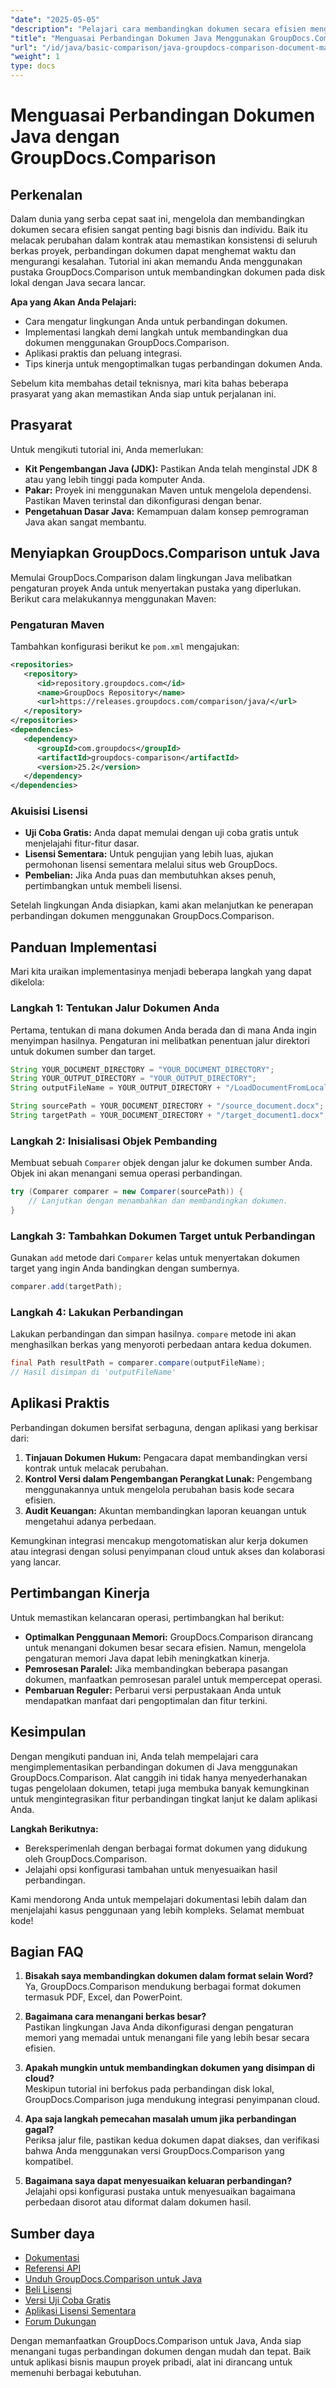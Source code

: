 ```yaml
---
"date": "2025-05-05"
"description": "Pelajari cara membandingkan dokumen secara efisien menggunakan GroupDocs.Comparison di Java. Panduan ini mencakup pengaturan, implementasi, dan pengoptimalan kinerja."
"title": "Menguasai Perbandingan Dokumen Java Menggunakan GroupDocs.Comparison"
"url": "/id/java/basic-comparison/java-groupdocs-comparison-document-management-guide/"
"weight": 1
type: docs
---
```

# Menguasai Perbandingan Dokumen Java dengan GroupDocs.Comparison

## Perkenalan

Dalam dunia yang serba cepat saat ini, mengelola dan membandingkan dokumen secara efisien sangat penting bagi bisnis dan individu. Baik itu melacak perubahan dalam kontrak atau memastikan konsistensi di seluruh berkas proyek, perbandingan dokumen dapat menghemat waktu dan mengurangi kesalahan. Tutorial ini akan memandu Anda menggunakan pustaka GroupDocs.Comparison untuk membandingkan dokumen pada disk lokal dengan Java secara lancar.

**Apa yang Akan Anda Pelajari:**
- Cara mengatur lingkungan Anda untuk perbandingan dokumen.
- Implementasi langkah demi langkah untuk membandingkan dua dokumen menggunakan GroupDocs.Comparison.
- Aplikasi praktis dan peluang integrasi.
- Tips kinerja untuk mengoptimalkan tugas perbandingan dokumen Anda.

Sebelum kita membahas detail teknisnya, mari kita bahas beberapa prasyarat yang akan memastikan Anda siap untuk perjalanan ini.

## Prasyarat

Untuk mengikuti tutorial ini, Anda memerlukan:

- **Kit Pengembangan Java (JDK):** Pastikan Anda telah menginstal JDK 8 atau yang lebih tinggi pada komputer Anda.
- **Pakar:** Proyek ini menggunakan Maven untuk mengelola dependensi. Pastikan Maven terinstal dan dikonfigurasi dengan benar.
- **Pengetahuan Dasar Java:** Kemampuan dalam konsep pemrograman Java akan sangat membantu.

## Menyiapkan GroupDocs.Comparison untuk Java

Memulai GroupDocs.Comparison dalam lingkungan Java melibatkan pengaturan proyek Anda untuk menyertakan pustaka yang diperlukan. Berikut cara melakukannya menggunakan Maven:

### Pengaturan Maven

Tambahkan konfigurasi berikut ke `pom.xml` mengajukan:

```xml
<repositories>
   <repository>
      <id>repository.groupdocs.com</id>
      <name>GroupDocs Repository</name>
      <url>https://releases.groupdocs.com/comparison/java/</url>
   </repository>
</repositories>
<dependencies>
   <dependency>
      <groupId>com.groupdocs</groupId>
      <artifactId>groupdocs-comparison</artifactId>
      <version>25.2</version>
   </dependency>
</dependencies>
```

### Akuisisi Lisensi

- **Uji Coba Gratis:** Anda dapat memulai dengan uji coba gratis untuk menjelajahi fitur-fitur dasar.
- **Lisensi Sementara:** Untuk pengujian yang lebih luas, ajukan permohonan lisensi sementara melalui situs web GroupDocs.
- **Pembelian:** Jika Anda puas dan membutuhkan akses penuh, pertimbangkan untuk membeli lisensi.

Setelah lingkungan Anda disiapkan, kami akan melanjutkan ke penerapan perbandingan dokumen menggunakan GroupDocs.Comparison.

## Panduan Implementasi

Mari kita uraikan implementasinya menjadi beberapa langkah yang dapat dikelola:

### Langkah 1: Tentukan Jalur Dokumen Anda

Pertama, tentukan di mana dokumen Anda berada dan di mana Anda ingin menyimpan hasilnya. Pengaturan ini melibatkan penentuan jalur direktori untuk dokumen sumber dan target.

```java
String YOUR_DOCUMENT_DIRECTORY = "YOUR_DOCUMENT_DIRECTORY";
String YOUR_OUTPUT_DIRECTORY = "YOUR_OUTPUT_DIRECTORY";
String outputFileName = YOUR_OUTPUT_DIRECTORY + "/LoadDocumentFromLocalDisc_result.docx";

String sourcePath = YOUR_DOCUMENT_DIRECTORY + "/source_document.docx";
String targetPath = YOUR_DOCUMENT_DIRECTORY + "/target_document1.docx";
```

### Langkah 2: Inisialisasi Objek Pembanding

Membuat sebuah `Comparer` objek dengan jalur ke dokumen sumber Anda. Objek ini akan menangani semua operasi perbandingan.

```java
try (Comparer comparer = new Comparer(sourcePath)) {
    // Lanjutkan dengan menambahkan dan membandingkan dokumen.
}
```

### Langkah 3: Tambahkan Dokumen Target untuk Perbandingan

Gunakan `add` metode dari `Comparer` kelas untuk menyertakan dokumen target yang ingin Anda bandingkan dengan sumbernya.

```java
comparer.add(targetPath);
```

### Langkah 4: Lakukan Perbandingan

Lakukan perbandingan dan simpan hasilnya. `compare` metode ini akan menghasilkan berkas yang menyoroti perbedaan antara kedua dokumen.

```java
final Path resultPath = comparer.compare(outputFileName);
// Hasil disimpan di 'outputFileName'
```

## Aplikasi Praktis

Perbandingan dokumen bersifat serbaguna, dengan aplikasi yang berkisar dari:

1. **Tinjauan Dokumen Hukum:** Pengacara dapat membandingkan versi kontrak untuk melacak perubahan.
2. **Kontrol Versi dalam Pengembangan Perangkat Lunak:** Pengembang menggunakannya untuk mengelola perubahan basis kode secara efisien.
3. **Audit Keuangan:** Akuntan membandingkan laporan keuangan untuk mengetahui adanya perbedaan.

Kemungkinan integrasi mencakup mengotomatiskan alur kerja dokumen atau integrasi dengan solusi penyimpanan cloud untuk akses dan kolaborasi yang lancar.

## Pertimbangan Kinerja

Untuk memastikan kelancaran operasi, pertimbangkan hal berikut:

- **Optimalkan Penggunaan Memori:** GroupDocs.Comparison dirancang untuk menangani dokumen besar secara efisien. Namun, mengelola pengaturan memori Java dapat lebih meningkatkan kinerja.
- **Pemrosesan Paralel:** Jika membandingkan beberapa pasangan dokumen, manfaatkan pemrosesan paralel untuk mempercepat operasi.
- **Pembaruan Reguler:** Perbarui versi perpustakaan Anda untuk mendapatkan manfaat dari pengoptimalan dan fitur terkini.

## Kesimpulan

Dengan mengikuti panduan ini, Anda telah mempelajari cara mengimplementasikan perbandingan dokumen di Java menggunakan GroupDocs.Comparison. Alat canggih ini tidak hanya menyederhanakan tugas pengelolaan dokumen, tetapi juga membuka banyak kemungkinan untuk mengintegrasikan fitur perbandingan tingkat lanjut ke dalam aplikasi Anda.

**Langkah Berikutnya:**
- Bereksperimenlah dengan berbagai format dokumen yang didukung oleh GroupDocs.Comparison.
- Jelajahi opsi konfigurasi tambahan untuk menyesuaikan hasil perbandingan.

Kami mendorong Anda untuk mempelajari dokumentasi lebih dalam dan menjelajahi kasus penggunaan yang lebih kompleks. Selamat membuat kode!

## Bagian FAQ

1. **Bisakah saya membandingkan dokumen dalam format selain Word?**  
   Ya, GroupDocs.Comparison mendukung berbagai format dokumen termasuk PDF, Excel, dan PowerPoint.

2. **Bagaimana cara menangani berkas besar?**  
   Pastikan lingkungan Java Anda dikonfigurasi dengan pengaturan memori yang memadai untuk menangani file yang lebih besar secara efisien.

3. **Apakah mungkin untuk membandingkan dokumen yang disimpan di cloud?**  
   Meskipun tutorial ini berfokus pada perbandingan disk lokal, GroupDocs.Comparison juga mendukung integrasi penyimpanan cloud.

4. **Apa saja langkah pemecahan masalah umum jika perbandingan gagal?**  
   Periksa jalur file, pastikan kedua dokumen dapat diakses, dan verifikasi bahwa Anda menggunakan versi GroupDocs.Comparison yang kompatibel.

5. **Bagaimana saya dapat menyesuaikan keluaran perbandingan?**  
   Jelajahi opsi konfigurasi pustaka untuk menyesuaikan bagaimana perbedaan disorot atau diformat dalam dokumen hasil.

## Sumber daya

- [Dokumentasi](https://docs.groupdocs.com/comparison/java/)
- [Referensi API](https://reference.groupdocs.com/comparison/java/)
- [Unduh GroupDocs.Comparison untuk Java](https://releases.groupdocs.com/comparison/java/)
- [Beli Lisensi](https://purchase.groupdocs.com/buy)
- [Versi Uji Coba Gratis](https://releases.groupdocs.com/comparison/java/)
- [Aplikasi Lisensi Sementara](https://purchase.groupdocs.com/temporary-license/)
- [Forum Dukungan](https://forum.groupdocs.com/c/comparison)

Dengan memanfaatkan GroupDocs.Comparison untuk Java, Anda siap menangani tugas perbandingan dokumen dengan mudah dan tepat. Baik untuk aplikasi bisnis maupun proyek pribadi, alat ini dirancang untuk memenuhi berbagai kebutuhan.